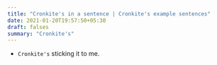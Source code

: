 ```yaml
---
title: "Cronkite's in a sentence | Cronkite's example sentences"
date: 2021-01-20T19:57:50+05:30
draft: falses
summary: "Cronkite's"
---
```

- `Cronkite's` sticking it to me.
                 
